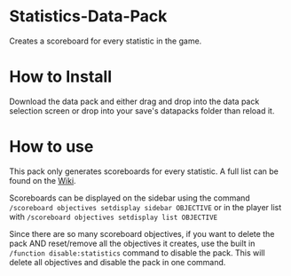 # Statistics-Data-Pack
Creates a scoreboard for every statistic in the game.

# How to Install
Download the data pack and either drag and drop into the data pack selection screen or drop into your save's datapacks folder than reload it.

# How to use
This pack only generates scoreboards for every statistic. A full list can be found on the [Wiki](https://github.com/RandomGgames/Statistics-Data-Pack/wiki).

Scoreboards can be displayed on the sidebar using the command `/scoreboard objectives setdisplay sidebar OBJECTIVE` or in the player list with `/scoreboard objectives setdisplay list OBJECTIVE`

Since there are so many scoreboard objectives, if you want to delete the pack AND reset/remove all the objectives it creates, use the built in `/function disable:statistics` command to disable the pack. This will delete all objectives and disable the pack in one command.
